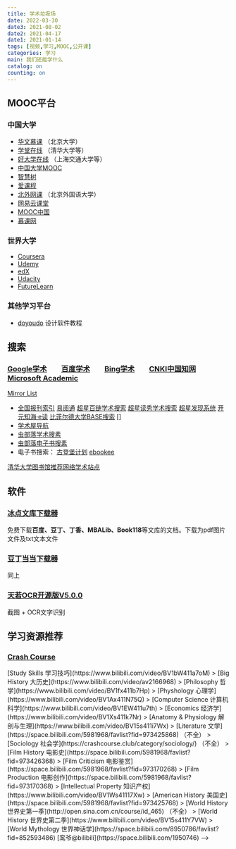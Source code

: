 ```yaml
---
title: 学术垃圾场
date: 2022-03-30
date3: 2021-08-02
date2: 2021-04-17
date1: 2021-01-14
tags: [视频,学习,MOOC,公开课]
categories: 学习
main: 我们还能学什么
catalog: on
counting: on
---
```


## MOOC平台
### 中国大学
* [华文慕课](http://www.chinesemooc.org/) 
（北京大学）
* [学堂在线](https://next.xuetangx.com)
（清华大学等）
* [好大学在线](https://www.cnmooc.org)
（上海交通大学等）
* [中国大学MOOC](https://www.icourse163.org)
* [智慧树](https://www.zhihuishu.com)
* [爱课程](http://www.icourses.cn)
* [北外网课](https://www.beiwaiclass.com)
（北京外国语大学）
* [网易云课堂](https://study.163.com/)
* [MOOC中国](https://www.mooc.cn/)
* [慕课网](https://www.imooc.com/)
### 世界大学
* [Coursera](https://www.coursera.org/)
* [Udemy](https://www.udemy.com/)
* [edX](https://www.edx.org/)
* [Udacity](https://www.udacity.com/)
* [FutureLearn](https://www.futurelearn.com/)
### 其他学习平台
* [doyoudo](https://www.doyoudo.com/)
设计软件教程

## 搜索
### [Google学术](https://scholar.google.com)&emsp;&emsp;[百度学术](https://xueshu.baidu.com)&emsp;&emsp;[Bing学术](https://cn.bing.com/academic/)&emsp;&emsp;[CNKI中国知网](https://www.cnki.net/)&emsp;&emsp;[Microsoft Academic](https://academic.microsoft.com)
[Mirror List](https://www.library.ac.cn/)
* [全国报刊索引](https://www.cnbksy.com/) [易阅通](https://www.cnpereading.com/) [超星百链学术搜索](https://www.blyun.com/) [超星读秀学术搜索](https://www.duxiu.com/) [超星发现系统](https://www.zhizhen.com/) [开元知海·e读](http://www.yidu.edu.cn/) [比菲尔德大学BASE搜索](https://www.base-search.net/) []
* [学术屋导航](http://sci.xueshuwu.cn/)
* [虫部落学术搜素](https://scholar.chongbuluo.com/)
* [虫部落电子书搜素](https://ebook.chongbuluo.com/)
* 电子书搜索：
[古登堡计划](https://www.gutenberg.org/) [ebookee](https://www.ebookee.ws/) 

[清华大学图书馆推荐网络学术站点](http://wr.lib.tsinghua.edu.cn)

## 软件
### [冰点文库下载器](https://dawn-shadow-a17b.cloudpool.workers.dev/CloudShare/Software/)
免费下载**百度、豆丁、丁香、MBALib、Book118**等文库的文档。下载为pdf图片文件及txt文本文件
### [豆丁当当下载器](https://www.lanzous.com/b953911)
同上
### [天若OCR开源版V5.0.0](https://github.com/AnyListen/tianruoocr/releases)
截图 + OCR文字识别

## 学习资源推荐
### [Crash Course](https://crashcourse.club/category/)

<!--> [Study Skills 学习技巧](https://www.bilibili.com/video/BV1bW411a7oM)
> [Big History 大历史](https://www.bilibili.com/video/av2166968)
> [Philosophy 哲学](https://www.bilibili.com/video/BV1fx411b7Hp)
> [Physhology 心理学](https://www.bilibili.com/video/BV1Ax411N75Q)
> [Computer Science 计算机科学](https://www.bilibili.com/video/BV1EW411u7th)
> [Economics 经济学](https://www.bilibili.com/video/BV1Xs411k7Nr)
> [Anatomy & Physiology 解剖与生理](https://www.bilibili.com/video/BV15s411i7Wx)
> [Literature 文学](https://space.bilibili.com/5981968/favlist?fid=973425868) （不全）
> [Sociology 社会学](https://crashcourse.club/category/sociology/) （不全）
> [Film History 电影史](https://space.bilibili.com/5981968/favlist?fid=973426368)
> [Film Criticism 电影鉴赏](https://space.bilibili.com/5981968/favlist?fid=973170268)
> [Film Production 电影创作](https://space.bilibili.com/5981968/favlist?fid=973170368)
> [Intellectual Property 知识产权](https://www.bilibili.com/video/BV1Ws41117Xw)
> [American History 美国史](https://space.bilibili.com/5981968/favlist?fid=973425768)
> [World History 世界史第一季](http://open.sina.com.cn/course/id_465) （不全）
> [World History 世界史第二季](https://www.bilibili.com/video/BV15s411Y7VW)
> [World Mythology 世界神话学](https://space.bilibili.com/8950786/favlist?fid=852593486)

[鸾爷@bilibili](https://space.bilibili.com/1950746)
-->
